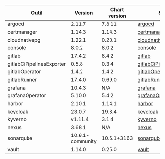 | Outil                     | Version          | Chart version | Source                                                                                                               |
| ------------------------- | ---------------- | ------------- |----------------------------------------------------------------------------------------------------------------------|
| argocd                    | 2.11.7           | 7.3.11        | [argocd](https://artifacthub.io/packages/helm/argo/argo-cd)                                                          |
| certmanager               | 1.14.3           | 1.14.3        | [certmanager](https://github.com/cert-manager/cert-manager/releases)                                                 |
| cloudnativepg             | 1.22.1           | 0.20.1        | [cloudnativepg](https://artifacthub.io/packages/helm/cloudnative-pg/cloudnative-pg)                                  |
| console                   | 8.0.2            | 8.0.2         | [console](https://github.com/cloud-pi-native/console/releases)                                                       |
| gitlab                    | 17.4.2           | 8.4.2         | [gitlab](https://artifacthub.io/packages/helm/gitlab/gitlab)                                                         |
| gitlabCiPipelinesExporter | 0.5.8            | 0.3.4         | [gitlabCiPipelinesExporter](https://github.com/mvisonneau/helm-charts/tree/main/charts/gitlab-ci-pipelines-exporter) |
| gitlabOperator            | 1.4.2            | 1.4.2         | [gitlabOperator](https://gitlab.com/gitlab-org/cloud-native/gitlab-operator/-/tags)                                  |
| gitlabRunner              | 17.4.0           | 0.69.0        | [gitlabRunner](https://gitlab.com/gitlab-org/charts/gitlab-runner/-/tags)                                            |
| grafana                   | 10.4.3           | N/A           | [grafana](https://github.com/grafana/grafana/tags)                                                                   |
| grafanaOperator           | 5.10.0           | 5.4.2         | [grafanaOperator](https://github.com/grafana/grafana-operator/tags)                                                  |
| harbor                    | 2.10.1           | 1.14.1        | [harbor](https://artifacthub.io/packages/helm/harbor/harbor)                                                         |
| keycloak                  | 23.0.7           | 19.3.4        | [keycloak](https://artifacthub.io/packages/helm/bitnami/keycloak)                                                    |
| kyverno                   | v1.11.4          | 3.1.4         | [kyverno](https://artifacthub.io/packages/helm/kyverno/kyverno)                                                      |
| nexus                     | 3.68.1           | N/A           | [nexus](https://hub.docker.com/r/sonatype/nexus3/)                                                                   |
| sonarqube                 | 10.6.1-community | 10.6.1+3163   | [sonarqube](https://artifacthub.io/packages/helm/sonarqube/sonarqube)                                                |
| vault                     | 1.14.0           | 0.25.0        | [vault](https://artifacthub.io/packages/helm/hashicorp/vault)                                                        |
